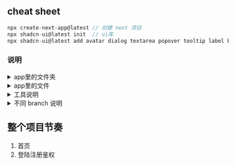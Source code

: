 ## cheat sheet

```js
npx create-next-app@latest // 创建 next 项目
npx shadcn-ui@latest init  // ui库
npx shadcn-ui@latest add avatar dialog textarea popover tooltip label button skeleton accordion separator sheet input// ui组件
```

### 说明

<details>
<summary>app里的文件夹</summary>
name --> 路由名
[name] --> 动态路由
（name）--> 不会访问，用于管理路由
\_component --> 不会访问
</details>

<details>
<summary>app里的文件</summary>
layout --> 一个文件夹只能有一个 layout，表示这个文件夹的所有子文件夹都会有 layout 里面的内容，可以授收{children}，表示子文件夹里面的内容
</details>

<details>
<summary>工具说明</summary>

- css 库：tailwind

* ui 库：shadcn-ui + lucide-react(next 自带)
* 用户鉴权：clerk
* 状态管理：zustand
* hooks：usehooks-ts
</details>

<details>
<summary>不同 branch 说明</summary>
init-next-app:初始化next项目
home:home主页
sign-up: 登陆注册鉴权
org-sidebar: org页面的sidebar
</details>

## 整个项目节奏

1. 首页
2. 登陆注册鉴权
